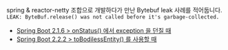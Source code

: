 spring & reactor-netty 조합으로 개발하다가 만난 Bytebuf leak 사례를 적어둡니다.  
`LEAK: ByteBuf.release() was not called before it's garbage-collected.`

- [Spring Boot 2.1.6 > onStatus() 에서 exception 을 던질 때](./spring-boot-2.1.6/README.md)
- [Spring Boot 2.2.2 > toBodilessEntity() 를 사용할 때](./spring-boot-2.2.2/README.md)